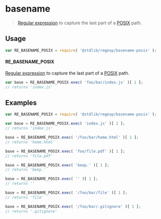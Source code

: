 # basename

> [Regular expression][regexp] to capture the last part of a [POSIX][posix] path.


<section class="usage">

## Usage

``` javascript
var RE_BASENAME_POSIX = require( '@stdlib/regexp/basename-posix' );
```

#### RE_BASENAME_POSIX

[Regular expression][regexp] to capture the last part of a [POSIX][posix] path. 

``` javascript
var base = RE_BASENAME_POSIX.exec( 'foo/bar/index.js' )[ 1 ];
// returns 'index.js'
```

</section>

<!-- /.usage -->


<section class="examples">

## Examples

``` javascript
var RE_BASENAME_POSIX = require( '@stdlib/regexp/basename-posix' );

var base = RE_BASENAME_POSIX.exec( 'index.js' )[ 1 ];
// returns 'index.js'

base = RE_BASENAME_POSIX.exec( '/foo/bar/home.html' )[ 1 ];
// returns 'home.html'

base = RE_BASENAME_POSIX.exec( 'foo/file.pdf' )[ 1 ];
// returns 'file.pdf'

base = RE_BASENAME_POSIX.exec( 'beep.' )[ 1 ];
// returns 'beep.'

base = RE_BASENAME_POSIX.exec( '' )[ 1 ];
// returns ''

base = RE_BASENAME_POSIX.exec( '/foo/bar/file' )[ 1 ];
// returns 'file'

base = RE_BASENAME_POSIX.exec( '/foo/bar/.gitignore' )[ 1 ];
// returns '.gitignore'
```

</section>

<!-- /.examples -->


<section class="links">

[regexp]: https://developer.mozilla.org/en-US/docs/Web/JavaScript/Guide/Regular_Expressions
[posix]: https://en.wikipedia.org/wiki/POSIX

</section>

<!-- /.links -->
